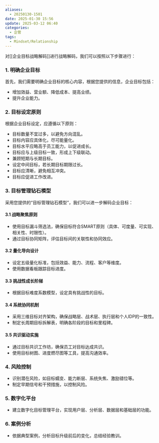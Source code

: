 ```yaml
---
aliases:
  - 20250130-1501
date: 2025-01-30 15:56
update: 2025-03-12 06:40
categories:
  - 企管
tags:
  - Mindset/Relationship
---
```


对[[企业目标战略解码]]进行战略解码，我们可以按照以下步骤进行：

### 1. 明确企业目标
首先，我们需要明确企业目标的核心内容，根据您提供的信息，企业目标包括：
- 增加效益、营业额、降低成本、提高业绩。
- 提升企业能力。

### 2. 目标设定原则
根据企业目标设定，应遵循以下原则：
- 目标数量不宜过多，以避免方向混乱。
- 目标内容应具体化，尽可能量化。
- 目标水平应略高于员工能力，以促进成长。
- 目标应与上级目标一致，形成上下级联动。
- 兼顾短期与长期目标。
- 设定中间目标，若长期目标期限过长。
- 目标应清晰，避免相互冲突。
- 目标应促进工作改进。

### 3. 目标管理钻石模型
采用您提供的“目标管理钻石模型”，我们可以进一步解码企业目标：

#### 3.1 战略聚焦原则
- 使用目标漏斗筛选法，确保目标符合SMART原则（具体、可度量、可实现、相关性、时限性）。
- 通过目标协同矩阵，评估目标间的关联性和协同效应。

#### 3.2 量化导向设计
- 设定五级量化标准，包括效益、能力、流程、客户等维度。
- 使用数据看板跟踪目标进度。

#### 3.3 挑战性成长阶梯
- 根据目标难度系数模型，设定具有挑战性的目标。

#### 3.4 系统协同机制
- 采用三维目标对齐架构，确保战略层、战术层、执行层和个人IDP的一致性。
- 制定长周期目标拆解表，明确各阶段的目标和里程碑。

#### 3.5 共识驱动实施
- 通过目标共识工作坊，确保员工对目标达成共识。
- 使用目标树图、进度燃尽图等工具，提高沟通效率。

### 4. 风险控制
- 识别潜在风险，如目标蠕变、能力断层、系统失焦、激励错位等。
- 制定早期信号和干预措施，以控制风险。

### 5. 数字化平台
- 建立数字化目标管理平台，实现用户层、分析层、数据层和基础层的功能。

### 6. 案例分析
- 依据典型案例，分析目标升级前后的变化，总结经验教训。
